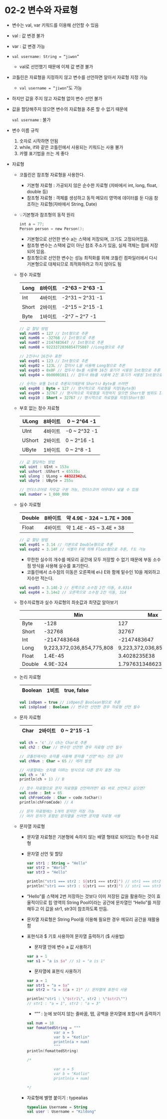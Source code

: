 # 02-2 변수와 자료형

- 변수는 val, var 키워드를 이용해 선언할 수 있음
- val : 값 변경 불가
- var : 값 변경 가능
- `val username: String = “jiwon”`
    - val로 선언했기 때문에 이제 값 변경 불가
- 코틀린은 자료형을 지정하지 않고 변수를 선언하면 알아서 자료형 지정 가능
    - `val username = “jiwon”`도 가능
- 하지만 값을 주지 않고 자료형 없이 변수 선언 불가
- 값을 할당해주지 않으면 변수의 자료형을 추론 할 수 없기 때문에
    
    `val username` : 불가
    
- 변수 이름 규칙
    1. 숫자로 시작하면 안됨
    2. while, if와 같은 코틀린에서 사용되는 키워드는 사용 불가
    3. 카멜 표기법을 쓰는 게 좋다

- 자료형
    - 코틀린은 참조형 자료형을 사용한다.
        - 기본형 자료형 : 가공되지 않은 순수한 자료형 (자바에서 int, long, float, double 등)
        - 참조형 자료형 : 객체를 생성하고 동적 메모리 영역에 데이터를 둔 다음 참조하는 자료형(자바에서 String, Date)
    - 💡기본형과 참조형의 동작 원리
        
        ```kotlin
        int a = 77;
        Person person = new Person();
        ```
        
        - 기본형으로 선언한 변수 a는 스택에 저장되며, 크기도 고정되어있음.
        - 참조형 변수는 스택에 값이 아닌 참조 주소가 있음, 실제 객체는 힙에 저장되어 있음.
        - 참조형으로 선언한 변수는 성능 최적화를 위해 코틀린 컴파일러에서 다시 기본형으로 대체되므로 최적화하려고 하지 않아도 됨
        
    
    - 정수 자료형
        
        
        | Long | 8바이트 | -2^63 ~ 2^63 -1 |
        | --- | --- | --- |
        | Int | 4바이트 | -2^31 ~ 2^31 -1 |
        | Short | 2바이트 | -2^15 ~ 2^15 -1 |
        | Byte | 1바이트 | -2^7 ~ 2^7 -1 |
        
        ```kotlin
        // 값 할당 방법
        val num05 = 127 // Int형으로 추론
        val num06 = -32768 // Int형으로 추론
        val num07 = 2147483647 // Int형으로 추론
        val num08 = 9223372036854775807 //Long형으로 추론
        
        // 2진수나 16진수 표현
        val exp01 = 123 // Int형으로 추론
        val exp02 = 123L // 접미사 L을 사용해 Long형으로 추론
        val exp03 = 0x0F // 접두사 0x를 사용해 16진 표기가 사용된 Int형으로 추론
        val exp04 = 0b00001011 // 접두사 0b를 사용해 2진 표기가 사용된 Int형으로 추론
        
        // 숫자는 보통 Int로 추론되기때문에 Short나 Byte를 쓰려면
        val exp08 : Byte = 127 // 명시적으로 자료형을 지정(Byte형)
        val exp09 = 32767 // 명시적으로 자료형을 지정하지 않으면 Short형 범위도 Int형으로 추론
        val exp10 : Short = 32767 // 명시적으로 자료형을 지정(Short형)
        ```
        
    
    - 부호 없는 정수 자료형
        
        
        | ULong | 8바이트 | 0 ~  2^64 -1 |
        | --- | --- | --- |
        | UInt | 4바이트 | -0 ~ 2^32 -1 |
        | UShort | 2바이트 | 0 ~  2^16 -1 |
        | UByte | 1바이트 | 0 ~  2^8 -1 |
        
        ```kotlin
        // 값 할당하는 방법
        val uint : UInt = 153u
        val ushort :UShort = 65535u
        val ulong : ULong = 46322342uL
        val ubyte : UByte = 255u
        
        // 언더스코어로 자릿값 구분 가능, 언더스코어 아무데나 넣을 수 있음
        val number = 1_000_000
        ```
        
    
    - 실수 자료형
        
        
        | Double | 8바이트 |  약 4.9E - 324 ~ 1.7E + 308 |
        | --- | --- | --- |
        | Float | 4바이트 | 약 1.4E - 45 ~ 3.4E + 38 |
        
        ```kotlin
        // 값 할당 방법
        val exp01 = 3.14 // 기본으로 Double형으로 추론
        val exp02 = 3.14F // 식별자 F에 의해 Float형으로 추론, f도 가능
        ```
        
        - 무한한 실수의 개수를 메모리 공간에 모두 저장할 수 없기 때문에 부동 소수점 방식을 사용해 실수를 표기한다.
        - 코틀린에서 소수점의 이동은 오른쪽에 e나 E와 함께 밑수인 10을 제외하고 지수만 적는다.
        
        ```kotlin
        val exp03 = 3.14E-2 // 왼쪽으로 소수점 2칸 이동, 0.0314
        val exp04 = 3.14e2 // 오른쪽으로 소수점 2칸 이동, 314
        ```
        
    
    - 정수자료형과 실수 자료형의 최솟값과 최댓값 알아보기
        
        
        |  | Min | Max |
        | --- | --- | --- |
        | Byte | -128 | 127 |
        | Short | -32768 | 32767 |
        | Int | -2147483648 | -2147483647 |
        | Long | 9,223,372,036,854,775,808 | 9,223,372,036,854,775,807 |
        | Float | 1.4E-45 | 3.4028235E38 |
        | Double | 4.9E-324 | 1.797631348623157E308 |
    
    - 논리 자료형
        
        
        | Boolean | 1비트 | true, false |
        | --- | --- | --- |
        
        ```kotlin
        val isOpen = true // isOpen은 Boolean형으로 추론
        val isUpload : Boolean // 변수만 선언한 경우 자료형 선언 필수
        ```
        
    
    - 문자 자료형
        
        
        | Char | 2바이트 | 0 ~ 2^15 -1 |
        | --- | --- | --- |
        
        ```kotlin
        val ch = 'c' // ch는 Char로 추론
        val ch2 : Char // 변수만 선언한 경우 자료형 선언 필수
        
        // 코틀린에서는 숫자를 사용해 문자를 "선언"하는 것은 금지
        val chNum : Char = 65 // 에러 발생
        
        // 사용할때는 숫자를 더하는 방식으로 다른 문자 표현 가능
        val ch = 'A'
        println(ch + 1) // B
        
        // 정수 자료형으로 문자 자료형을 선언하려면? 65 바로 선언하고 싶으면?
        val code : Int = 65
        val chFromCode : Char = code.toChar()
        println(chFromCode) // A
        
        // 문자 자료형에는 1개의 문자만 저장 가능
        // 여러 문자가 포함된 문자열을 쓰려면 문자열 자료형 사용
        ```
        
    
    - 문자열 자료형
        - 문자열 자료형은 기본형에 속하지 않는 배열 형태로 되어있는 특수한 자료형
        - 문자열 선언 및 할당
            
            ```kotlin
            var str1 : String = "Hello"
            var str2 = "World"
            var str3 = "Hello"
            
            println("str1 === str2 : ${str1 === str2}") // str1 === str2 : false
            println("str1 === str3 : ${str1 === str3}") // str1 === str3 : true
            ```
            
        - “Hello”를 스택에 2번 저장하는 것보다 이미 저장된 값을 활용하는 것이 효율적이므로 힙 영역의 String Pool이라는 공간에 문자열인 “Hello”를 저장해두고 이 값을 str1, str3이 참조하도록 만듬.
        - 문자열 자료형은 String Pool을 이용해 필요한 경우 메모리 공간을 재활용함
        - 표현식과 $ 기호 사용하여 문자열 출력하기 ($ 사용법)
            - 문자열 안에 변수 a 값 사용하기
            
            ```kotlin
            var a = 1
            var s1 = "a is $a" // s1 = "a is 1"
            ```
            
            - 문자열에 표현식 사용하기
            
            ```kotlin
            var a = 1
            var str1 = "a = $a"
            var str2 = "a = ${a + 2}" // 문자열에 표현식 사용
            
            println("str1 : \"$str1\", str2 : \"$str2\"") 
            // str1 : "a = 1", str2 : "a = 3"
            ```
            
            - “””  : 눈에 보이지 않는 줄바꿈, 탭, 공백을 문자열에 포함시켜 출력하기
            
            ```kotlin
            val num = 10
            var fomattedString = """
            			var a = 5
            			var b = "Kotlin"
            			println(a + num)
            			"""
            println(fomattedString)
            
            /*
            
            			var a = 5
            			var b = "Kotlin"
            			println(a + num)
            
            */
            ```
            
        - 자료형에 별명 붙이기 : typealias
            
            ```kotlin
            typealias Username = String
            val user : Username = "Kildong"
            ```
